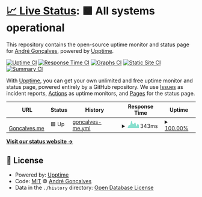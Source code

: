# [📈 Live Status](https://andreesg.github.io/goncalves-upptime): <!--live status--> **🟩 All systems operational**

This repository contains the open-source uptime monitor and status page for [André Gonçalves](https://www.goncalves.me), powered by [Upptime](https://github.com/upptime/upptime).

[![Uptime CI](https://github.com/koj-co/upptime/workflows/Uptime%20CI/badge.svg)](https://github.com/koj-co/upptime/actions?query=workflow%3A%22Uptime+CI%22)
[![Response Time CI](https://github.com/koj-co/upptime/workflows/Response%20Time%20CI/badge.svg)](https://github.com/koj-co/upptime/actions?query=workflow%3A%22Response+Time+CI%22)
[![Graphs CI](https://github.com/koj-co/upptime/workflows/Graphs%20CI/badge.svg)](https://github.com/koj-co/upptime/actions?query=workflow%3A%22Graphs+CI%22)
[![Static Site CI](https://github.com/koj-co/upptime/workflows/Static%20Site%20CI/badge.svg)](https://github.com/koj-co/upptime/actions?query=workflow%3A%22Static+Site+CI%22)
[![Summary CI](https://github.com/koj-co/upptime/workflows/Summary%20CI/badge.svg)](https://github.com/koj-co/upptime/actions?query=workflow%3A%22Summary+CI%22)

With [Upptime](https://upptime.js.org), you can get your own unlimited and free uptime monitor and status page, powered entirely by a GitHub repository. We use [Issues](https://github.com/andreesg/goncalves-upptime/issues) as incident reports, [Actions](https://github.com/andreesg/goncalves-upptime/actions) as uptime monitors, and [Pages](https://andreesg.github.io/goncalves-upptime) for the status page.

<!--start: status pages-->
<!-- This summary is generated by Upptime (https://github.com/upptime/upptime) -->
<!-- Do not edit this manually, your changes will be overwritten -->
<!-- prettier-ignore -->
| URL | Status | History | Response Time | Uptime |
| --- | ------ | ------- | ------------- | ------ |
| <img alt="" src="https://favicons.githubusercontent.com/www.goncalves.me" height="13"> [Goncalves.me](https://www.goncalves.me) | 🟩 Up | [goncalves-me.yml](https://github.com/andreesg/goncalves-upptime/commits/HEAD/history/goncalves-me.yml) | <details><summary><img alt="Response time graph" src="./graphs/goncalves-me/response-time-week.png" height="20"> 343ms</summary><br><a href="https://status.goncalves.me/history/goncalves-me"><img alt="Response time 341" src="https://img.shields.io/endpoint?url=https%3A%2F%2Fraw.githubusercontent.com%2Fandreesg%2Fgoncalves-upptime%2FHEAD%2Fapi%2Fgoncalves-me%2Fresponse-time.json"></a><br><a href="https://status.goncalves.me/history/goncalves-me"><img alt="24-hour response time 552" src="https://img.shields.io/endpoint?url=https%3A%2F%2Fraw.githubusercontent.com%2Fandreesg%2Fgoncalves-upptime%2FHEAD%2Fapi%2Fgoncalves-me%2Fresponse-time-day.json"></a><br><a href="https://status.goncalves.me/history/goncalves-me"><img alt="7-day response time 343" src="https://img.shields.io/endpoint?url=https%3A%2F%2Fraw.githubusercontent.com%2Fandreesg%2Fgoncalves-upptime%2FHEAD%2Fapi%2Fgoncalves-me%2Fresponse-time-week.json"></a><br><a href="https://status.goncalves.me/history/goncalves-me"><img alt="30-day response time 352" src="https://img.shields.io/endpoint?url=https%3A%2F%2Fraw.githubusercontent.com%2Fandreesg%2Fgoncalves-upptime%2FHEAD%2Fapi%2Fgoncalves-me%2Fresponse-time-month.json"></a><br><a href="https://status.goncalves.me/history/goncalves-me"><img alt="1-year response time 344" src="https://img.shields.io/endpoint?url=https%3A%2F%2Fraw.githubusercontent.com%2Fandreesg%2Fgoncalves-upptime%2FHEAD%2Fapi%2Fgoncalves-me%2Fresponse-time-year.json"></a></details> | <details><summary><a href="https://status.goncalves.me/history/goncalves-me">100.00%</a></summary><a href="https://status.goncalves.me/history/goncalves-me"><img alt="All-time uptime 99.68%" src="https://img.shields.io/endpoint?url=https%3A%2F%2Fraw.githubusercontent.com%2Fandreesg%2Fgoncalves-upptime%2FHEAD%2Fapi%2Fgoncalves-me%2Fuptime.json"></a><br><a href="https://status.goncalves.me/history/goncalves-me"><img alt="24-hour uptime 100.00%" src="https://img.shields.io/endpoint?url=https%3A%2F%2Fraw.githubusercontent.com%2Fandreesg%2Fgoncalves-upptime%2FHEAD%2Fapi%2Fgoncalves-me%2Fuptime-day.json"></a><br><a href="https://status.goncalves.me/history/goncalves-me"><img alt="7-day uptime 100.00%" src="https://img.shields.io/endpoint?url=https%3A%2F%2Fraw.githubusercontent.com%2Fandreesg%2Fgoncalves-upptime%2FHEAD%2Fapi%2Fgoncalves-me%2Fuptime-week.json"></a><br><a href="https://status.goncalves.me/history/goncalves-me"><img alt="30-day uptime 99.94%" src="https://img.shields.io/endpoint?url=https%3A%2F%2Fraw.githubusercontent.com%2Fandreesg%2Fgoncalves-upptime%2FHEAD%2Fapi%2Fgoncalves-me%2Fuptime-month.json"></a><br><a href="https://status.goncalves.me/history/goncalves-me"><img alt="1-year uptime 99.56%" src="https://img.shields.io/endpoint?url=https%3A%2F%2Fraw.githubusercontent.com%2Fandreesg%2Fgoncalves-upptime%2FHEAD%2Fapi%2Fgoncalves-me%2Fuptime-year.json"></a></details>

<!--end: status pages-->

[**Visit our status website →**](https://andreesg.github.io/goncalves-upptime)

## 📄 License

- Powered by: [Upptime](https://github.com/upptime/upptime)
- Code: [MIT](./LICENSE) © [André Gonçalves](https://www.goncalves.me)
- Data in the `./history` directory: [Open Database License](https://opendatacommons.org/licenses/odbl/1-0/)
